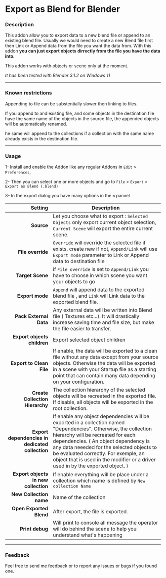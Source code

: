 # Export as Blend for Blender

### Description
This addon allow you to export data to a new blend file or append to an existing blend file.
Usually we would need to create a new Blend file first then Link or Append data from the file you want the data from.
With this addon **you can just export objects dirrectly from the file you have the data into**.

This addon works with objects or scene only at the moment. 

*It has been tested with Blender 3.1.2 on Windows 11*

***
### Known restrictions
Appending to file can be substentially slower then linking to files.

If you append to and existing file, and some objects in the destination file have the same name of the objects in the source file, the appended objects will be automatically renamed.

 he same will append to the collections if a collection with the same name already exists in the destination file.


***
### Usage
1- Install and enable the Addon like any regular Addons in `Edit` > `Preferences`,

2- Then you can select one or more objects and go to `File` > `Export` > `Export as Blend (.blend)`

3- In the export dialog you have many options in the `n` pannel

| Setting | Description |
|-----------:|-----------|
|**Source**| Let you choose what to export : `Selected Objects` only export current object selection, `Current Scene` will export the entire current scene.|
|**File override**|`Override` will override the selected file if exists, create new if not, `Append/Link` will use `Export mode` parameter to Link or Append data to destination file|
|**Target Scene**|if `File override` is set to `Append/Link` you have to choose in which scene you want your objects to go|
|**Export mode**|`Append` will append data to the exported blend file , and `Link` will Link data to the exported blend file.|
|**Pack External Data**| Any external data will be written into Blend file ( Textures etc...). It will drastically increase saving time and file size, but make the file easier to transfer.|
|**Export objects children**|Export selected object children|
|**Export to Clean File**|If enable, the data will be exported to a clean file without any data except from your source objects. Otherwise the data will be exported in a scene with your Startup file as a starting point that can contain many data depending on your configuration.|
|**Create Collection Hierarchy**| The collection hierarchy of the selected objects will be recreated in the exported file. If disable, all objects will be exported in the root collection.|
|**Export dependencies in dedicated collection**| If enable any object dependencies will be exported in a collection named "Dependencies". Otherwise, the collection hierarchy will be recreated for each dependencies. ( An object dependency is any data neeeded for the selected objects to be evaluated correctly. For exemple, an object that is used in the modifier or a driver used in by the exported object. ) |
|**Export objects in new collection**|If enable everything will be place under a collection which name is defined by `New collection Name`|
|**New Collection name**|Name of the collection |
|**Open Exported Blend**| After export, the file is exported.|
|**Print debug**| Will print to console all message the operator will do behind the scene to help you understand what's happening|


***
### Feedback
Feel free to send me feedback or to report any issues or bugs if you found one.